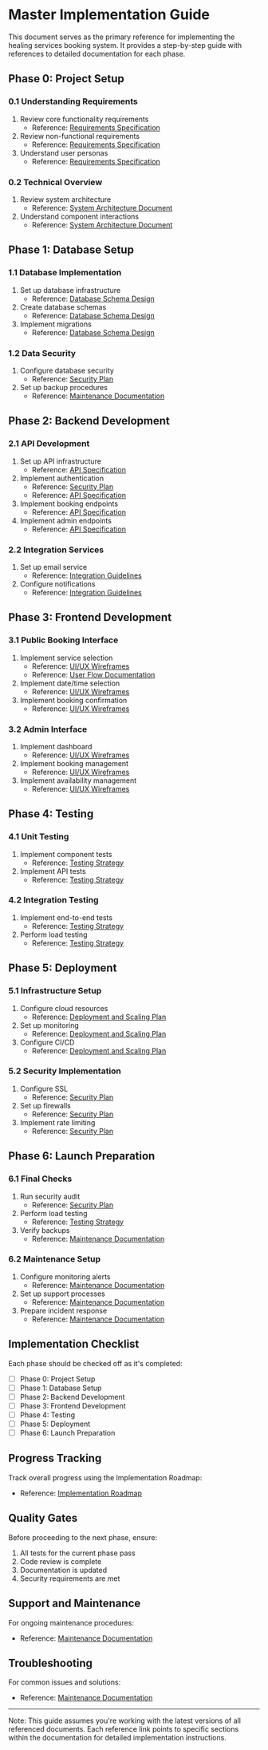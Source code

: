 # Master Implementation Guide

This document serves as the primary reference for implementing the healing services booking system. It provides a step-by-step guide with references to detailed documentation for each phase.

## Phase 0: Project Setup

### 0.1 Understanding Requirements
1. Review core functionality requirements
   - Reference: [Requirements Specification](requirements-specification.md#core-functionality)
2. Review non-functional requirements
   - Reference: [Requirements Specification](requirements-specification.md#non-functional-requirements)
3. Understand user personas
   - Reference: [Requirements Specification](requirements-specification.md#user-personas)

### 0.2 Technical Overview
1. Review system architecture
   - Reference: [System Architecture Document](system-architecture-document.md#high-level-architecture)
2. Understand component interactions
   - Reference: [System Architecture Document](system-architecture-document.md#component-interactions)

## Phase 1: Database Setup

### 1.1 Database Implementation
1. Set up database infrastructure
   - Reference: [Database Schema Design](database-schema-design.md#infrastructure-setup)
2. Create database schemas
   - Reference: [Database Schema Design](database-schema-design.md#schema-definitions)
3. Implement migrations
   - Reference: [Database Schema Design](database-schema-design.md#migration-scripts)

### 1.2 Data Security
1. Configure database security
   - Reference: [Security Plan](security-plan.md#database-security)
2. Set up backup procedures
   - Reference: [Maintenance Documentation](maintenance-documentation.md#backup-and-recovery)

## Phase 2: Backend Development

### 2.1 API Development
1. Set up API infrastructure
   - Reference: [API Specification](api-specification.md#infrastructure-setup)
2. Implement authentication
   - Reference: [Security Plan](security-plan.md#authentication)
   - Reference: [API Specification](api-specification.md#authentication-endpoints)
3. Implement booking endpoints
   - Reference: [API Specification](api-specification.md#booking-endpoints)
4. Implement admin endpoints
   - Reference: [API Specification](api-specification.md#admin-endpoints)

### 2.2 Integration Services
1. Set up email service
   - Reference: [Integration Guidelines](integration-guidelines.md#email-integration)
2. Configure notifications
   - Reference: [Integration Guidelines](integration-guidelines.md#notification-system)

## Phase 3: Frontend Development

### 3.1 Public Booking Interface
1. Implement service selection
   - Reference: [UI/UX Wireframes](ui-ux-wireframes.md#service-selection-screen)
   - Reference: [User Flow Documentation](user-flow-documentation.md#booking-flow)
2. Implement date/time selection
   - Reference: [UI/UX Wireframes](ui-ux-wireframes.md#datetime-selection)
3. Implement booking confirmation
   - Reference: [UI/UX Wireframes](ui-ux-wireframes.md#booking-confirmation)

### 3.2 Admin Interface
1. Implement dashboard
   - Reference: [UI/UX Wireframes](ui-ux-wireframes.md#admin-dashboard)
2. Implement booking management
   - Reference: [UI/UX Wireframes](ui-ux-wireframes.md#booking-management)
3. Implement availability management
   - Reference: [UI/UX Wireframes](ui-ux-wireframes.md#availability-management)

## Phase 4: Testing

### 4.1 Unit Testing
1. Implement component tests
   - Reference: [Testing Strategy](testing-strategy.md#unit-testing)
2. Implement API tests
   - Reference: [Testing Strategy](testing-strategy.md#api-testing)

### 4.2 Integration Testing
1. Implement end-to-end tests
   - Reference: [Testing Strategy](testing-strategy.md#e2e-testing)
2. Perform load testing
   - Reference: [Testing Strategy](testing-strategy.md#load-testing)

## Phase 5: Deployment

### 5.1 Infrastructure Setup
1. Configure cloud resources
   - Reference: [Deployment and Scaling Plan](deployment-scaling-plan.md#infrastructure-setup)
2. Set up monitoring
   - Reference: [Deployment and Scaling Plan](deployment-scaling-plan.md#monitoring)
3. Configure CI/CD
   - Reference: [Deployment and Scaling Plan](deployment-scaling-plan.md#ci-cd)

### 5.2 Security Implementation
1. Configure SSL
   - Reference: [Security Plan](security-plan.md#ssl-configuration)
2. Set up firewalls
   - Reference: [Security Plan](security-plan.md#firewall-rules)
3. Implement rate limiting
   - Reference: [Security Plan](security-plan.md#rate-limiting)

## Phase 6: Launch Preparation

### 6.1 Final Checks
1. Run security audit
   - Reference: [Security Plan](security-plan.md#security-audit)
2. Perform load testing
   - Reference: [Testing Strategy](testing-strategy.md#pre-launch-testing)
3. Verify backups
   - Reference: [Maintenance Documentation](maintenance-documentation.md#backup-verification)

### 6.2 Maintenance Setup
1. Configure monitoring alerts
   - Reference: [Maintenance Documentation](maintenance-documentation.md#monitoring-strategy)
2. Set up support processes
   - Reference: [Maintenance Documentation](maintenance-documentation.md#support-process)
3. Prepare incident response
   - Reference: [Maintenance Documentation](maintenance-documentation.md#emergency-procedures)

## Implementation Checklist

Each phase should be checked off as it's completed:

- [ ] Phase 0: Project Setup
- [ ] Phase 1: Database Setup
- [ ] Phase 2: Backend Development
- [ ] Phase 3: Frontend Development
- [ ] Phase 4: Testing
- [ ] Phase 5: Deployment
- [ ] Phase 6: Launch Preparation

## Progress Tracking

Track overall progress using the Implementation Roadmap:
- Reference: [Implementation Roadmap](implementation-roadmap.md)

## Quality Gates

Before proceeding to the next phase, ensure:
1. All tests for the current phase pass
2. Code review is complete
3. Documentation is updated
4. Security requirements are met

## Support and Maintenance

For ongoing maintenance procedures:
- Reference: [Maintenance Documentation](maintenance-documentation.md)

## Troubleshooting

For common issues and solutions:
- Reference: [Maintenance Documentation](maintenance-documentation.md#emergency-procedures)

---

Note: This guide assumes you're working with the latest versions of all referenced documents. Each reference link points to specific sections within the documentation for detailed implementation instructions. 